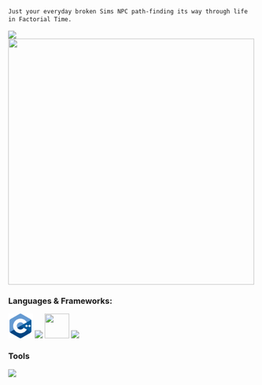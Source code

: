 	Just your everyday broken Sims NPC path-finding its way through life in Factorial Time.

<img align="center" src="https://github.r2v.ch/codewars?user=not-joosh&name=true&top_languages=true&stroke=%23b362ff&theme=purple_dark" />
<img align="center" width="500px" height="500px" src="https://user-images.githubusercontent.com/105687297/210179251-b51368b4-199e-4a81-97fa-f80e01324309.jpg"/>
<!-- <img align="center" width = "500px"src="https://github-readme-stats.vercel.app/api?username=not-joosh&show_icons=true&locale=en"/> -->

### Languages & Frameworks:

<p align= "left">
	<img height = "50px" width = "50px"src="https://raw.githubusercontent.com/devicons/devicon/master/icons/cplusplus/cplusplus-original.svg" />
	<img src= "https://skillicons.dev/icons?i=ts,js,c,java,py,powershell,html,css"/>
	<img height = "50px" width = "50px" src= "https://user-images.githubusercontent.com/105687297/229002393-e1e2e332-df9c-4dc0-bd6f-558609e26238.png"/>
	<img src= "https://skillicons.dev/icons?i=react,nextjs,nodejs,tailwind,express,threejs"/>
</p>

### Tools

<p align= "left">
	<img src= "https://skillicons.dev/icons?i=firebase,mongodb,vscode,eclipse"/>
</p>

	
<!-- <p>&nbsp;<img align="center" src="https://github-readme-stats.vercel.app/api?username=not-joosh&show_icons=true&locale=en" alt="lastoyster" /></p>	 -->
<!-- ![Codewars](https://github.r2v.ch/codewars?user=not-joosh&name=true&top_languages=true&stroke=%23b362ff&theme=purple_dark) -->
<!-- ![just-an-inspirational-quote](https://user-images.githubusercontent.com/105687297/210179251-b51368b4-199e-4a81-97fa-f80e01324309.jpg) -->


